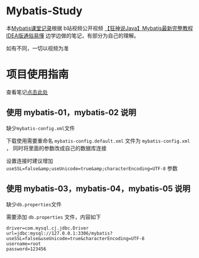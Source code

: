 # Mybatis-Study

本[Mybatis课堂记录](docs/Mybatis课堂记录.md)根据 b站视频公开视频
[【狂神说Java】Mybatis最新完整教程IDEA版通俗易懂](https://www.bilibili.com/video/BV1NE411Q7Nx)
边学边做的笔记，有部分为自己的理解。

如有不同，一切以视频为准


# 项目使用指南

查看笔记[点击此处](docs/Mybatis课堂记录.md)

## 使用 mybatis-01，mybatis-02 说明

缺少`mybatis-config.xml`文件


下载使用需要重命名 `mybatis-config.default.xml` 文件为 `mybatis-config.xml` ， 同时将里面的参数改成自己的数据库连接

设置连接时建议增加 `useSSL=false&amp;useUnicode=true&amp;characterEncoding=UTF-8` 参数


## 使用 mybatis-03，mybatis-04，mybatis-05 说明

缺少`db.properties`文件

需要添加 `db.properties` 文件，内容如下
```properties
driver=com.mysql.cj.jdbc.Driver
url=jdbc:mysql://127.0.0.1:3306/mybatis?useSSL=false&useUnicode=true&characterEncoding=UTF-8
username=root
password=123456
```

